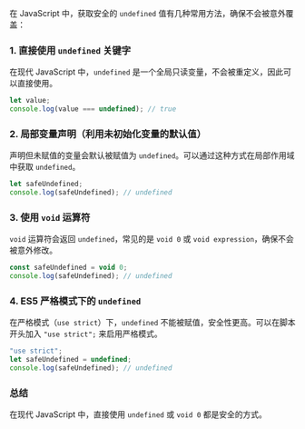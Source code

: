 在 JavaScript 中，获取安全的 `undefined` 值有几种常用方法，确保不会被意外覆盖：

### 1. **直接使用 `undefined` 关键字**
在现代 JavaScript 中，`undefined` 是一个全局只读变量，不会被重定义，因此可以直接使用。

```javascript
let value;
console.log(value === undefined); // true
```

### 2. **局部变量声明（利用未初始化变量的默认值）**
声明但未赋值的变量会默认被赋值为 `undefined`。可以通过这种方式在局部作用域中获取 `undefined`。

```javascript
let safeUndefined;
console.log(safeUndefined); // undefined
```

### 3. **使用 `void` 运算符**
`void` 运算符会返回 `undefined`，常见的是 `void 0` 或 `void expression`，确保不会被意外修改。

```javascript
const safeUndefined = void 0;
console.log(safeUndefined); // undefined
```

### 4. **ES5 严格模式下的 `undefined`**
在严格模式（`use strict`）下，`undefined` 不能被赋值，安全性更高。可以在脚本开头加入 `"use strict";` 来启用严格模式。

```javascript
"use strict";
let safeUndefined = undefined;
console.log(safeUndefined); // undefined
```

### 总结
在现代 JavaScript 中，直接使用 `undefined` 或 `void 0` 都是安全的方式。